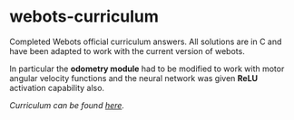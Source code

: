 # webots-curriculum

Completed Webots official curriculum answers.
All solutions are in C and have been adapted to work with the current version of webots.

In particular the **odometry module** had to be modified to work with motor angular velocity functions and the neural network was given **ReLU** activation capability also.

*Curriculum can be found [here](https://en.wikibooks.org/wiki/Cyberbotics%27_Robot_Curriculum/Getting_started).*
